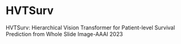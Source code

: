 # HVTSurv
HVTSurv: Hierarchical Vision Transformer for Patient-level Survival Prediction from Whole Slide Image-AAAI 2023

